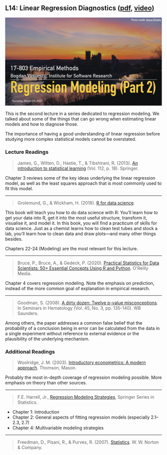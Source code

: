 ## L14: Linear Regression Diagnostics ([pdf](../slides/14-regression-pt2.pdf), [video](https://youtu.be/pq_wDYZPOKY))

[![Lecture14-Regression-Diagnostics](../assets/images/14-regression-2.jpg)](../slides/14-regression-pt2.pdf)

This is the second lecture in a series dedicated to regression modeling. We talked about some of the things that can go wrong when estimating linear models and how to diagnose those.

The importance of having a good understanding of linear regression before studying more complex statistical models cannot be overstated.


### Lecture Readings


> James, G., Witten, D., Hastie, T., & Tibshirani, R. (2013). [An introduction to statistical learning](https://www.academia.edu/download/60707896/An_Introduction_to_Statistical_Learning_with_Applications_in_R-Springer_201320190925-63943-2cqzhk.pdf) (Vol. 112, p. 18). Springer.

Chapter 3 reviews some of the key ideas underlying the linear regression model, as well as the least squares approach that is most commonly used to fit this model.

---

> Grolemund, G., & Wickham, H. (2018). [R for data science](https://r4ds.had.co.nz/index.html).

This book will teach you how to do data science with R: You’ll learn how to get your data into R, get it into the most useful structure, transform it, visualise it, and model it. In this book, you will find a practicum of skills for data science. Just as a chemist learns how to clean test tubes and stock a lab, you’ll learn how to clean data and draw plots—and many other things besides. 

Chapters 22-24 (Modeling) are the most relevant for this lecture.

---

> Bruce, P., Bruce, A., & Gedeck, P. (2020). [Practical Statistics for Data Scientists: 50+ Essential Concepts Using R and Python](https://github.com/gedeck/practical-statistics-for-data-scientists). O'Reilly Media.

Chapter 4 covers regression modeling. Note the emphasis on prediction, instead of the more common goal of explanation in empirical research.

---

> Goodman, S. (2008). [A dirty dozen: Twelve p-value misconceptions](http://www.ohri.ca/newsroom/seminars/SeminarUploads/1829%5CSuggested%20Reading%20-%20Nov%203,%202014.pdf). In Seminars in Hematology (Vol. 45, No. 3, pp. 135-140). WB Saunders.

Among others, the paper addresses a common false belief that the probability of a conclusion being in error can be calculated from the data in a single experiment without reference to external evidence or the plausibility of the underlying mechanism.


### Additional Readings


> Woolridge, J. M. (2003). [Introductory econometrics: A modern approach](http://repository.fue.edu.eg/xmlui/bitstream/handle/123456789/2774/7831.pdf). Thomson, Mason. 

Probably the most in-depth coverage of regression modeling possible. More emphasis on theory than other sources.

---

> F.E. Harrell, Jr., [Regression Modeling Strategies](http://hbiostat.org/doc/rms.pdf), Springer Series in Statistics. 
- Chapter 1: Introduction
- Chapter 2: General aspects of fitting regression models (especially 2.1–2.3, 2.7)
- Chapter 4: Multivariable modeling strategies

---

> Freedman, D., Pisani, R., & Purves, R. (2007). [Statistics](https://wwnorton.com/books/9780393929720). W. W. Norton & Company.





